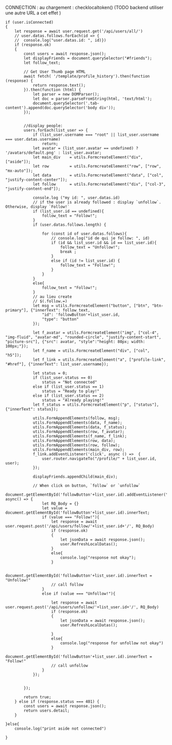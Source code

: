 CONNECTION :
au chargement : checklocaltoken() (TODO backend utiliser une autre URL a cet effet )







	if (user.isConnected)
	{
		let response = await user.request.get('/api/users/all/')
		// user.datas.follows.forEach(id => {
		// 	console.log("user.datas.id: ", id)})
		if (response.ok)
		{   
			const users = await response.json();
			let displayFriends = document.querySelector("#friends");
			let follow_text;

			// Get User Thumb page HTML
			await fetch( '/template/profile_history').then(function (response) {
				return response.text();
			}).then(function (html) {
				let parser = new DOMParser();
				let doc = parser.parseFromString(html, 'text/html');
				document.querySelector('.tab-content').append(doc.querySelector('body div'));
			});


			//display people:
			users.forEach(list_user => {
				if (list_user.username === "root" || list_user.username === user.datas.username)
					return;
				let avatar = (list_user.avatar == undefined) ? '/avatars/default.png' : list_user.avatar;
				let main_div	= utils.FormcreateElement("div", ["aside"]);
				let row			= utils.FormcreateElement("row", ["row", "mx-auto"]);
				let data		= utils.FormcreateElement("data", ["col", "justify-content-center"]);
				let follow		= utils.FormcreateElement("div", ["col-3", "justify-content-end"]);

				console.log ("my id: ", user.datas.id)
				// if the user is already followed : display `unfollow`. Otherwise, display `Follow!`
				if (list_user.id == undefined){
					follow_text = "Follow!";
				}
				if (user.datas.follows.length) {

					for (const id of user.datas.follows){
						// console.log("id de qui je follow: ", id)
						if (id && list_user.id && id == list_user.id){
							follow_text = "Unfollow!";
							break ;
						}
						else if (id != list_user.id) {
							follow_text = "Follow!";
						}
					}
				}
				else{
					follow_text = "Follow!";
				}
				// au lieu create
				// $(.follow.=)
				let msg	= utils.FormcreateElement("button", ["btn", "btn-primary"], {"innerText": follow_text,
					"id": 'followButton'+list_user.id,
					"type": "button"
				});

				let f_avatar = utils.FormcreateElement("img", ["col-4", "img-fluid", "avatar-md", "rounded-circle", "justify-content-start", "picture-src"], {"src": avatar, "style":"height: 80px; width: 100px;"});
				let f_name = utils.FormcreateElement("div", ["col", "h5"]);
				let f_link = utils.FormcreateElement("a", ["profile-link", "#href"], {"innerText": list_user.username});
				
				let status = 0;
				if (list_user.status == 0)
					status = "Not connected"
				else if (list_user.status == 1)
					status = "Ready to play!"
				else if (list_user.status == 2)
					status = "Already playing!"
				let f_status = utils.FormcreateElement("p", ["status"], {"innerText": status});

				utils.FormAppendElements(follow, msg);
				utils.FormAppendElements(data, f_name);
				utils.FormAppendElements(data, f_status);
				utils.FormAppendElements(row, f_avatar);
				utils.FormAppendElements(f_name, f_link);
				utils.FormAppendElements(row, data);
				utils.FormAppendElements(row, follow);
				utils.FormAppendElements(main_div, row);
				f_link.addEventListener('click', async () =>  {
					user.router.navigateTo("/profile/" + list_user.id, user);
				});

				displayFriends.appendChild(main_div);
				
				// When click on button, `follow` or `unfollow`
				document.getElementById('followButton'+list_user.id).addEventListener("click", async() => {
					let RQ_Body = {}
					let value =  document.getElementById('followButton'+list_user.id).innerText;
					if (value === "Follow!"){
						let response = await user.request.post('/api/users/follow/'+list_user.id+'/', RQ_Body)
						if (response.ok)
						{
							let jsonData = await response.json();
							user.RefreshLocalDatas();
						}
						else{
							console.log("response not okay");
						}
						
						document.getElementById('followButton'+list_user.id).innerText = "Unfollow!"
						// call follow
					}
					else if (value === "Unfollow!"){

						let response = await user.request.post('/api/users/unfollow/'+list_user.id+'/', RQ_Body)
						if (response.ok)
						{
							let jsonData = await response.json();
							user.RefreshLocalDatas();

						}
						else{
							console.log("response for unfollow not okay")
						}
						document.getElementById('followButton'+list_user.id).innerText = "Follow!"
						// call unfollow
					}
				});

				
			}); 
			
			return true;
		} else if (response.status === 401) {
			const users = await response.json();
			return users.detail;
		}
		
	}else{
		console.log("print aside not connected")
		
	}

